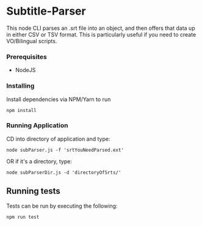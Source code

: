 # Subtitle-Parser

This node CLI parses an .srt file into an object, and then offers that data up in either CSV or TSV format.  This is particularly useful if you need to create VO/Bilingual scripts.

### Prerequisites

- NodeJS

### Installing

Install dependencies via NPM/Yarn to run

```
npm install
```

### Running Application

CD into directory of application and type:

```
node subParser.js -f 'srtYouNeedParsed.ext'
```

OR if it's a directory, type:

```
node subParserDir.js -d 'directoryOfSrts/'
```

## Running tests

Tests can be run by executing the following:

```
npm run test
```
